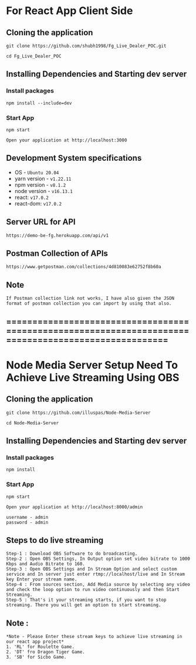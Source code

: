 # For React App Client Side

## Cloning the application
```
git clone https://github.com/shubh1998/Fg_Live_Dealer_POC.git
```

```
cd Fg_Live_Dealer_POC
```

## Installing Dependencies and Starting dev server
### Install packages
```
npm install --include=dev
```

### Start App
```
npm start

Open your application at http://localhost:3000
```
## Development System specifications
* OS - `Ubuntu 20.04`
* yarn version - `v1.22.11`
* npm version - `v8.1.2`
* node version - `v16.13.1`
* react: `v17.0.2`
* react-dom: `v17.0.2`



## Server URL for API
```
https://demo-be-fg.herokuapp.com/api/v1
```

## Postman Collection of APIs
```
https://www.getpostman.com/collections/4d810083e62752f8b60a
```

## Note
```
If Postman collection link not works, I have also given the JSON format of postman collection you can import by using that also.
```

## =====================================================================================================



# Node Media Server Setup Need To Achieve Live Streaming Using OBS

## Cloning the application
```
git clone https://github.com/illuspas/Node-Media-Server
```

```
cd Node-Media-Server
```

## Installing Dependencies and Starting dev server
### Install packages
```
npm install
```

### Start App
```
npm start

Open your application at http://localhost:8000/admin

username - admin
password - admin
```


## Steps to do live streaming

```
Step-1 : Download OBS Software to do broadcasting.
Step-2 : Open OBS Settings, In Output option set video bitrate to 1000 Kbps and Audio Bitrate to 160.
Step-3 : Open OBS Settings and In Stream Option and select custom service and In server just enter rtmp://localhost/live and In Stream key Enter your stream name. 
Step-4 : From sources section, Add Media source by selecting any video and check the loop option to run video continuously and then Start Streaming.
Step-5 : That's it your streaming starts, if you want to stop streaming. There you will get an option to start streaming.
```

## Note :
```
*Note - Please Enter these stream keys to achieve live streaming in our react app project*
1. 'RL' for Roulette Game.
2. 'DT' fro Dragon Tiger Game.
3. 'SB' for Sicbo Game. 
```




